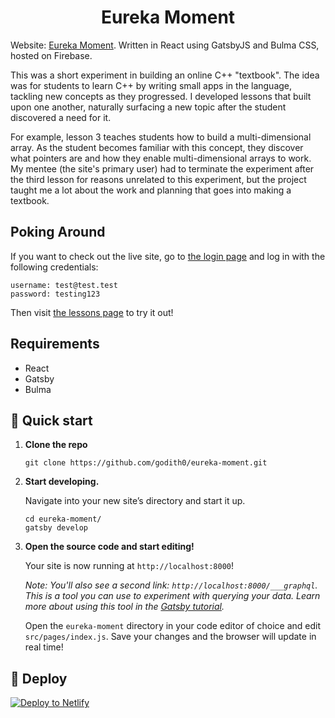 <h1 align="center">
  Eureka Moment
</h1>

Website: <a href="https://eureka-moment.web.app/" target="_blank">Eureka Moment</a>. Written in React using GatsbyJS and Bulma CSS, hosted on Firebase.

This was a short experiment in building an online C++ "textbook". The idea was for students to learn C++ by writing small apps in the language, tackling new concepts as they progressed. I developed lessons that built upon one another, naturally surfacing a new topic after the student discovered a need for it. 

For example, lesson 3 teaches students how to build a multi-dimensional array. As the student becomes familiar with this concept, they discover what pointers are and how they enable multi-dimensional arrays to work. My mentee (the site's primary user) had to terminate the experiment after the third lesson for reasons unrelated to this experiment, but the project taught me a lot about the work and planning that goes into making a textbook.

## Poking Around

If you want to check out the live site, go to <a href="https://eureka-moment.web.app/account" target="_blank">the login page</a> and log in with the following credentials:
```
username: test@test.test
password: testing123
```

Then visit <a href="https://eureka-moment.web.app/lessons" target="_blank">the lessons page</a> to try it out!

## Requirements

- React
- Gatsby
- Bulma

## 🚀 Quick start

1.  **Clone the repo**

    ```shell
    git clone https://github.com/godith0/eureka-moment.git
    ```

1.  **Start developing.**

    Navigate into your new site’s directory and start it up.

    ```shell
    cd eureka-moment/
    gatsby develop
    ```

1.  **Open the source code and start editing!**

    Your site is now running at `http://localhost:8000`!

    _Note: You'll also see a second link: _`http://localhost:8000/___graphql`_. This is a tool you can use to experiment with querying your data. Learn more about using this tool in the [Gatsby tutorial](https://www.gatsbyjs.org/tutorial/part-five/#introducing-graphiql)._

    Open the `eureka-moment` directory in your code editor of choice and edit `src/pages/index.js`. Save your changes and the browser will update in real time!

## 💫 Deploy

[![Deploy to Netlify](https://www.netlify.com/img/deploy/button.svg)](https://app.netlify.com/start/deploy?repository=https://github.com/gatsbyjs/gatsby-starter-default)

